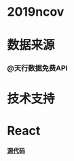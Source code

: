 # 2019ncov
# 数据来源
### @天行数据免费API
# 技术支持
# React
#### [源代码](https://github.com/daifang/2019ncov/tree/master/demo)

